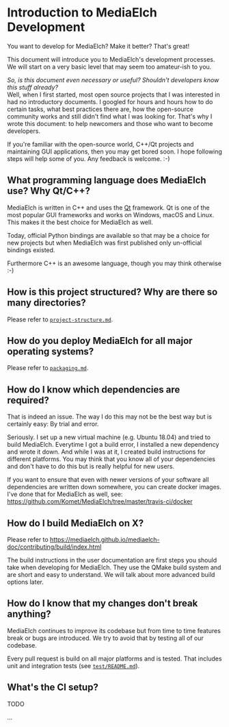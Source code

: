 # Introduction to MediaElch Development

You want to develop for MediaElch? Make it better? That's great! 

This document will introduce you to MediaElch's development processes. We will
start on a very basic level that may seem too amateur-ish to you.

*So, is this document even necessary or useful? Shouldn't developers know this stuff
already?*  
Well, when I first started, most open source projects that I was interested in had no
introductory documents.
I googled for hours and hours how to do certain tasks, what best practices there are,
how the open-source community works and still didn't find what I was looking for.
That's why I wrote this document: to help newcomers and those who want to become developers.

If you're familiar with the open-source world, C++/Qt projects and maintaining
GUI applications, then you may get bored soon. I hope following steps will help
some of you. Any feedback is welcome. :-)


## What programming language does MediaElch use? Why Qt/C++?
MediaElch is written in C++ and uses the [Qt][qt] framework.
Qt is one of the most popular GUI frameworks and works on Windows, macOS and Linux.
This makes it the best choice for MediaElch as well.

Today, official Python bindings are available so that may be a choice for new projects but
when MediaElch was first published only un-official bindings existed.

Furthermore C++ is an awesome language, though you may think otherwise :-)


## How is this project structured? Why are there so many directories?
Please refer to [`project-structure.md`](project-structure.md).


## How do you deploy MediaElch for all major operating systems?
Please refer to [`packaging.md`](packaging.md).


## How do I know which dependencies are required?
That is indeed an issue. The way I do this may not be the best way but is certainly easy:
By trial and error.

Seriously. I set up a new virtual machine (e.g. Ubuntu 18.04) and tried to build MediaElch.
Everytime I got a build error, I installed a new dependency and wrote it down.
And while I was at it, I created build instructions for different platforms. You may think that
you know all of your dependencies and don't have to do this but is really helpful for new users.

If you want to ensure that even with newer versions of your software all dependencies are written
down somewhere, you can create docker images. I've done that for MediaElch as well, see:
https://github.com/Komet/MediaElch/tree/master/travis-ci/docker


## How do I build MediaElch on X?
Please refer to https://mediaelch.github.io/mediaelch-doc/contributing/build/index.html

The build instructions in the user documentation are first steps
you should take when developing for MediaElch. They use the QMake build
system and are short and easy to understand. We will talk about more advanced
build options later.


## How do I know that my changes don't break anything?
MediaElch continues to improve its codebase but from time to time features break or
bugs are introduced. We try to avoid that by testing all of our codebase.

Every pull request is build on all major platforms and is tested.
That includes unit and integration tests (see [`test/README.md`](../../test/README.md)).


## What's the CI setup?
TODO

...

[qt]: https://www.qt.io/
